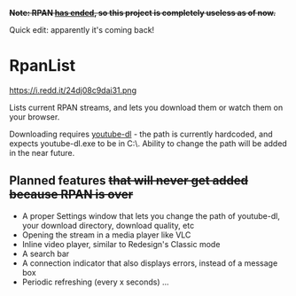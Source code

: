 ~~**Note: RPAN [has ended](https://www.reddit.com/r/pan/comments/cum45p/good_night_rpan/), so this project is completely useless as of now.**~~

Quick edit: apparently it's coming back!
# RpanList
https://i.redd.it/24dj08c9dai31.png

Lists current RPAN streams, and lets you download them or watch them on your browser.

Downloading requires [youtube-dl](https://ytdl-org.github.io/youtube-dl/) - the path is currently hardcoded, and expects youtube-dl.exe to be in C:\\. Ability to change the path will be added in the near future.

## Planned features ~~that will never get added because RPAN is over~~
- A proper Settings window that lets you change the path of youtube-dl, your download directory, download quality, etc
- Opening the stream in a media player like VLC
- Inline video player, similar to Redesign's Classic mode
- A search bar
- A connection indicator that also displays errors, instead of a message box
- Periodic refreshing (every x seconds)
...
